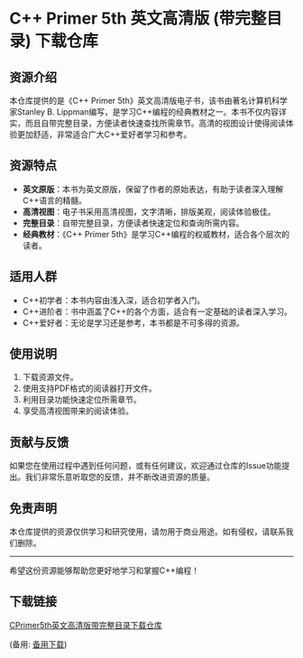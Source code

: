 # C++ Primer 5th 英文高清版 (带完整目录) 下载仓库

## 资源介绍

本仓库提供的是《C++ Primer 5th》英文高清版电子书，该书由著名计算机科学家Stanley B. Lippman编写，是学习C++编程的经典教材之一。本书不仅内容详实，而且自带完整目录，方便读者快速查找所需章节。高清的视图设计使得阅读体验更加舒适，非常适合广大C++爱好者学习和参考。

## 资源特点

- **英文原版**：本书为英文原版，保留了作者的原始表达，有助于读者深入理解C++语言的精髓。
- **高清视图**：电子书采用高清视图，文字清晰，排版美观，阅读体验极佳。
- **完整目录**：自带完整目录，方便读者快速定位和查询所需内容。
- **经典教材**：《C++ Primer 5th》是学习C++编程的权威教材，适合各个层次的读者。

## 适用人群

- C++初学者：本书内容由浅入深，适合初学者入门。
- C++进阶者：书中涵盖了C++的各个方面，适合有一定基础的读者深入学习。
- C++爱好者：无论是学习还是参考，本书都是不可多得的资源。

## 使用说明

1. 下载资源文件。
2. 使用支持PDF格式的阅读器打开文件。
3. 利用目录功能快速定位所需章节。
4. 享受高清视图带来的阅读体验。

## 贡献与反馈

如果您在使用过程中遇到任何问题，或有任何建议，欢迎通过仓库的Issue功能提出。我们非常乐意听取您的反馈，并不断改进资源的质量。

## 免责声明

本仓库提供的资源仅供学习和研究使用，请勿用于商业用途。如有侵权，请联系我们删除。

---

希望这份资源能够帮助您更好地学习和掌握C++编程！

## 下载链接
[CPrimer5th英文高清版带完整目录下载仓库](https://pan.quark.cn/s/44e1e8e38829) 

(备用: [备用下载](https://pan.baidu.com/s/1JihHfva4u3VIwO9QQCIryA?pwd=1234))
